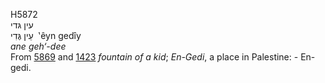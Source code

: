 <body>
  <p>H5872<br>  עין גּדי  <br> עֵין גֶּדִי  ‎  ‛êyn gedı̂y  <br><i>ane</i> <i>geh‘-dee </i><br>From <a href="h5869.htm">5869</a> and <a href="h1423.htm">1423</a>  <i>fountain</i> <i>of</i> <i>a</i> <i>kid</i>; <i>En-Gedi</i>, a place in Palestine: - En-gedi.<br></p>
 </body>